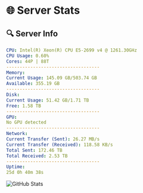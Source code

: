 # 🌐 Server Stats
## 🔍 Server Info
```yaml
CPU: Intel(R) Xeon(R) CPU E5-2699 v4 @ 1261.30GHz
CPU Usage: 0.60%
Cores: 44P | 88T
-----------------------------------
Memory:
Current Usage: 145.09 GB/503.74 GB
Available: 355.19 GB
-----------------------------------
Disk:
Current Usage: 51.42 GB/1.71 TB
Free: 1.58 TB
-----------------------------------
GPU:
No GPU detected
-----------------------------------
Network:
Current Transfer (Sent): 26.27 MB/s
Current Transfer (Received): 118.58 KB/s
Total Sent: 172.46 TB
Total Received: 2.53 TB
-----------------------------------
Uptime:
25d 0h 40m 38s
```
![GitHub Stats](https://img.shields.io/badge/Updated-2025-03-04_23:23:56-blue)
